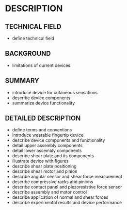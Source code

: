 # DESCRIPTION

## TECHNICAL FIELD

- define technical field

## BACKGROUND

- limitations of current devices

## SUMMARY

- introduce device for cutaneous sensations
- describe device components
- summarize device functionality

## DETAILED DESCRIPTION

- define terms and conventions
- introduce wearable fingertip device
- describe device components and functionality
- detail upper assembly components
- detail lower assembly components
- describe shear plate and its components
- illustrate device with figures
- describe shear plate positioning
- describe shear motor and pinion
- describe angular sensor and shear force measurement
- describe compressive racks and pinions
- describe contact panel and piezoresistive force sensor
- describe assembly and motor control
- describe application of normal and shear forces
- describe experimental results and device performance

